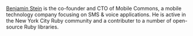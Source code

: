 <a href="http://benjaminste.in/">Benjamin Stein</a> is the co-founder and CTO of Mobile Commons, a mobile
technology company focusing on SMS & voice applications.  He is active
in the New York City Ruby community and a contributer to a number of
open-source Ruby libraries.


